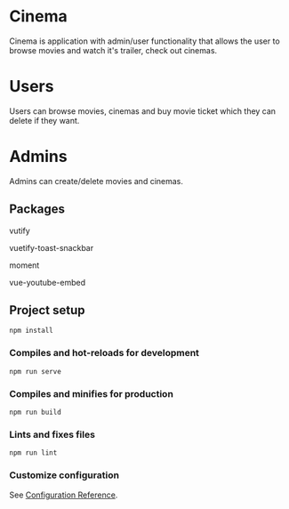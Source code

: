 # Cinema

Cinema is application with admin/user functionality that allows the user to browse movies and watch it's trailer, check out cinemas.

# Users

Users can browse movies, cinemas and buy movie ticket which they can delete if they want.

# Admins
Admins can create/delete movies and cinemas.

## Packages 
vutify

vuetify-toast-snackbar

moment

vue-youtube-embed


## Project setup
```
npm install
```

### Compiles and hot-reloads for development
```
npm run serve
```

### Compiles and minifies for production
```
npm run build
```

### Lints and fixes files
```
npm run lint
```

### Customize configuration
See [Configuration Reference](https://cli.vuejs.org/config/).
